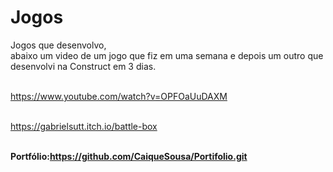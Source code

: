 # Jogos

Jogos que desenvolvo, 
<br>abaixo um video de um jogo que fiz em uma semana e depois um outro que desenvolvi na Construct em 3 dias.

<br>https://www.youtube.com/watch?v=OPFOaUuDAXM<br>

<br>https://gabrielsutt.itch.io/battle-box<br>

<strong><br>Portfólio:https://github.com/CaiqueSousa/Portifolio.git<br></strong>
